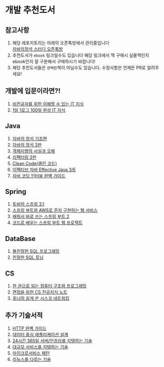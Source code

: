 # 개발 추천도서

## 참고사항

1. 해당 레포지토리는 아래의 오픈톡방에서 관리중입니다<br>
[자바의정석 스터디 오픈톡방](https://open.kakao.com/o/gciAWHee)<br>
2. 추천도서가 `ebook` 링크일수도 있습니다 해당 링크에서 책 구매시 실물책인지 ebook인지 잘 구분해서 구매하시기 바랍니다!
3. 해당 추천도서들은 `완벽한`책이 아닐수도 있습니다. 수정사항은 언제든 PR로 알려주세요!

## 개발에 입문이라면?!
1. [비전공자를 위한 이해할 수 있는 IT 지식](http://www.yes24.com/product/goods/91165789)
2. [1일 1로그 100일 완성 IT 지식](http://www.yes24.com/Product/Goods/105803863)

## Java
1. [자바의 정석 기초편](http://www.yes24.com/Product/Goods/85632276)
2. [자바의 정석 3판](http://www.yes24.com/Product/Goods/24259565)
3. [객체지향의 사실과 오해](http://www.yes24.com/Product/Goods/102912324)
4. [리팩터링 2판](http://www.yes24.com/product/goods/90428435)
5. [Clean Code(클린 코드)](http://www.yes24.com/Product/Goods/91737015)
6. [이펙티브 자바 Effective Java 3/E](http://www.yes24.com/Product/Goods/90870798)
7. [자바 코딩 인터뷰 완벽 가이드](http://www.yes24.com/Product/Goods/111393077)

## Spring
1. [토비의 스프링 3.1](http://www.yes24.com/Product/Goods/7516911)
2. [스프링 부트와 AWS로 혼자 구현하는 웹 서비스](http://www.yes24.com/Product/Goods/83849117)
3. [배워서 바로 쓰는 스프링 부트 2](http://www.yes24.com/Product/Goods/89903855)
4. [코드로 배우는 스프링 부트 웹 프로젝트](http://www.yes24.com/Product/Goods/96051853)

## DataBase
1. [불친절한 SQL 프로그래밍](http://www.yes24.com/Product/Goods/64391533)
2. [친절한 SQL 튜닝](http://www.yes24.com/Product/Goods/61254539)

## CS
1. [한 권으로 읽는 컴퓨터 구조와 프로그래밍](http://www.yes24.com/product/goods/102266032)
2. [면접을 위한 CS 전공지식 노트](http://www.yes24.com/Product/Goods/109317449)
3. [후니의 쉽게 쓴 시스코 네트워킹](http://www.yes24.com/Product/Goods/89520426)

## 추가 기술서적
1. [HTTP 완벽 가이드](http://www.yes24.com/product/goods/109316072)
2. [데이터 중심 애플리케이션 설계](http://www.yes24.com/product/goods/112033924)
3. [24시간 365일 서버/인프라를 지탱하는 기술](http://www.yes24.com/product/goods/3377489)
4. [대규모 서비스를 지탱하는 기술](http://www.yes24.com/Product/Goods/4667932)
5. [마이크로서비스 패턴](http://www.yes24.com/Product/Goods/86542732)
6. [리눅스를 다루는 기술](http://www.yes24.com/Product/Goods/105803435)